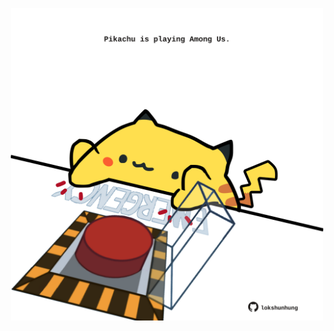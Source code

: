 <!-- built at 06/02/2025, 06:00:37 UTC -->
<p align="center">
  <img width="500" height="500" src="./ReadmeImage.svg">
</p>
